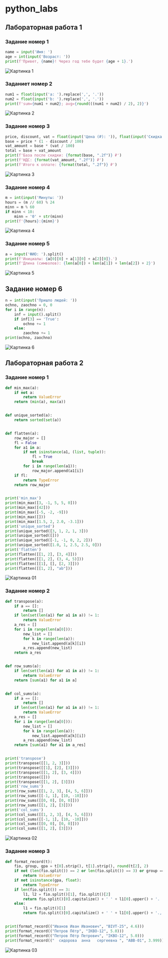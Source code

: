 # python_labs

## Лабораторная работа 1

### Задание номер 1
```python
name = input('Имя: ')
age = int(input('Возраст: '))
print(f'Привет, {name}! Через год тебе будет {age + 1}.')
```
![Картинка 1](./images/lab01/img01.png)

### Заданиет номер 2
```python
num1 = float(input('a: ').replace(',', '.'))
num2 = float(input('b: ').replace(',', '.'))
print(f'sum={num1 + num2}; avg={round(((num1 + num2) / 2), 2)}')
```
![Картинка 2](./images/lab01/img02.png)

### Задание номер 3
```python
price, discount, vat = float(input('Цена (₽): ')), float(input('Скидка (%): ')), float(input('НДС (%): '))
base = price * (1 - discount / 100)
vat_amount = base * (vat / 100)
total = base + vat_amount
print(f'База после скидки: {format(base, ".2f")} ₽')
print(f'НДС: {format(vat_amount, ".2f")} ₽')
print(f'Итого к оплате: {format(total, ".2f")} ₽')
```
![Картинка 3](./images/lab01/img03.png)

### Задание номер 4
```python
m = int(input('Минуты: '))
hours = (m // 60) % 24
minn = m % 60
if minn < 10:
    minn = '0' + str(minn)
print(f'{hours}:{minn}')
```
![Картинка 4](./images/lab01/img04.png)

### Задание номер 5
```python
a = input('ФИО: ').split()
print(f'Инициалы: {a[0][0] + a[1][0] + a[2][0]}.')
print(f'Длина (символов): {len(a[0]) + len(a[1]) + len(a[2]) + 2}')
```
![Картинка 5](./images/lab01/img05.png)

## Задание номер 6
```python
n = int(input('Пришло людей: '))
ochno, zaochno = 0, 0
for i in range(n):
    inf = input().split()
    if inf[3] == 'True':
        ochno += 1
    else:
        zaochno += 1
print(ochno, zaochno)
```
![Картинка 6](./images/lab01/img06.png)



## Лабораторная работа 2

### Задание номер 1
``` python
def min_max(a):
    if not a:
        return ValueError
    return (min(a), max(a))


def unique_sorted(a):
    return sorted(set(a))


def flatten(a):
    row_major = []
    fl = False
    for a1 in a:
        if not isinstance(a1, (list, tuple)):
            fl = True
            break
        for i in range(len(a1)):
            row_major.append(a1[i])
    if fl:
        return TypeError
    return row_major


print('min_max')
print(min_max([3, -1, 5, 5, 0]))
print(min_max([42]))
print(min_max([-5, -2, -9]))
print(min_max([]))
print(min_max([1.5, 2, 2.0, -3.1]))
print('unique_sorted')
print(unique_sorted([3, 1, 2, 1, 3]))
print(unique_sorted([]))
print(unique_sorted([-1, -1, 0, 2, 2]))
print(unique_sorted([1.0, 1, 2.5, 2.5, 0]))
print('flatten')
print(flatten([[1, 2], [3, 4]]))
print(flatten([[1, 2], (3, 4, 5)]))
print(flatten([[1], [], [2, 3]]))
print(flatten([[1, 2], "ab"]))
```
![Картинка 01](./images/lab02/img01.png)

### Задание номер 2
``` python
def transpose(a):
    if a == []:
        return []
    if len(set(len(a1) for a1 in a)) != 1:
        return ValueError
    a_res = []
    for i in range(len(a[0])):
        new_list = []
        for k in range(len(a)):
            new_list.append(a[k][i])
        a_res.append(new_list)
    return a_res


def row_sums(a):
    if len(set(len(a1) for a1 in a)) != 1:
        return ValueError
    return [sum(a1) for a1 in a]


def col_sums(a):
    if a == []:
        return []
    if len(set(len(a1) for a1 in a)) != 1:
        return ValueError
    a_res = []
    for i in range(len(a[0])):
        new_list = []
        for k in range(len(a)):
            new_list.append(a[k][i])
        a_res.append(new_list)
    return [sum(a1) for a1 in a_res]


print('transpose')
print(transpose([[1, 2, 3]]))
print(transpose([[1], [2], [3]]))
print(transpose([[1, 2], [3, 4]]))
print(transpose([]))
print(transpose([[1, 2], [3]]))
print('row_sums')
print(row_sums([[1, 2, 3], [4, 5, 6]]))
print(row_sums([[-1, 1], [10, -10]]))
print(row_sums([[0, 0], [0, 0]]))
print(row_sums([[1, 2], [3]]))
print('col_sums')
print(col_sums([[1, 2, 3], [4, 5, 6]]))
print(col_sums([[-1, 1], [10, -10]]))
print(col_sums([[0, 0], [0, 0]]))
print(col_sums([[1, 2], [3]]))
```
![Картинка 02](./images/lab02/img02.png)

### Задание номер 3
``` python
def format_record(t):
    fio, group, gpa = t[0].strip(), t[1].strip(), round(t[2], 2)
    if not (len(fio.split()) == 2 or len(fio.split()) == 3) or group == '':
        return ValueError
    if not isinstance(gpa, float):
        return TypeError
    if len(fio.split()) == 3:
        l1, l2 = fio.split()[1], fio.split()[2]
        return fio.split()[0].capitalize() + ' ' + l1[0].upper() + '. ' + l2[0].upper() + '., гр. ' + group + ', GPA ' + str(gpa)
    else:
        l1 = fio.split()[1]
        return fio.split()[0].capitalize() + ' ' + l1[0].upper() + '., гр. ' + group + ', GPA ' + str(gpa)


print(format_record(("Иванов Иван Иванович", "BIVT-25", 4.6)))
print(format_record(("Петров Пётр", "IKBO-12", 5.0)))
print(format_record(("Петров Пётр Петрович", "IKBO-12", 5.0)))
print(format_record(("  сидорова  анна   сергеевна ", "ABB-01", 3.999)))
```
![Картинка 03](./images/lab02/img03.png)
